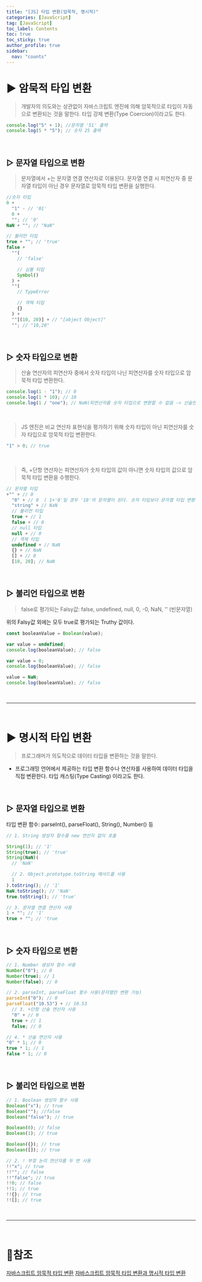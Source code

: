 ```yaml
---
title: "[JS] 타입 변환(암묵적, 명시적)"
categories: [JavaScript]
tag: [JavaScript]
toc_label: Contents
toc: true
toc_sticky: true
author_profile: true
sidebar:
  nav: "counts"
---
```


# ▶ 암묵적 타입 변환

> 개발자의 의도와는 상관없이 자바스크립트 엔진에 의해 암묵적으로 타입이 자동으로 변환되는 것을 말한다.
> 타입 강제 변환(Type Coercion)이라고도 한다.

```jsx
console.log("5" + 1); //문자열 '51' 출력
console.log(5 * "5"); // 숫자 25 출력
```

<br>

## ▷ 문자열 타입으로 변환

> 문자열에서 +는 문자열 연결 연산자로 이용된다. 문자열 연결 시 피연산자 중 문자열 타입이 아닌 경우 문자열로 암묵적 타입 변환을 실행한다.

```jsx
//숫자 타입
0 +
  "1" - // '01'
  0 +
  ""; // '0'
NaN + ""; // "NaN"

// 불리언 타입
true + ""; // 'true'
false +
  ""(
    // 'false'

    // 심볼 타입
    Symbol()
  ) +
  ""(
    // TypeError

    // 객체 타입
    {}
  ) +
  ""[(10, 20)] + // "[object Object]"
  ""; // "10,20"
```

<br>

## ▷ 숫자 타입으로 변환

> 산술 연산자의 피연산자 중에서 숫자 타입이 나닌 피연산자를 숫자 타입으로 암묵적 타입 변환한다.

```jsx
console.log(1 - "1"); // 0
console.log(1 * 10); // 10
console.log(1 / "one"); // NaN(피연산자를 숫자 타입으로 변환할 수 없음 -> 산술연산 수행 불가)
```

<br>

> JS 엔진은 비교 연산자 표현식을 평가하기 위해 숫자 타입이 아닌 피연산자를 숫자 타입으로 암묵적 타입 변환한다.

```jsx
"1" > 0; // true
```

<br>

> 즉, +단항 연산자는 피연산자가 숫자 타입의 값이 아니면 숫자 타입의 값으로 암묵적 타입 변환을 수행한다.

```jsx
// 문자열 타입
+"" + // 0
  "0" + // 0  ( 1+'0'일 경우 '10'의 문자열이 된다. 숫자 타입보다 문자열 타입 변환이 우선한다는 걸 알 수 있다 )
  "string" + // NaN
  // 불리언 타입
  true + // 1
  false + // 0
  // null 타입
  null + // 0
  // 객체 타입
  undefined + // NaN
  {} + // NaN
  [] + // 0
  [10, 20]; // NaN
```

<br>

## ▷ 불리언 타입으로 변환

> false로 평가되는 Falsy값: false, undefined, null, 0, -0, NaN, '' (빈문자열)

위의 Falsy값 외에는 모두 true로 평가되는 Truthy 값이다.

```jsx
const booleanValue = Boolean(value);

var value = undefined;
console.log(booleanValue); // false

var value = 0;
console.log(booleanValue); // false

value = NaN;
console.log(booleanValue); // false
```

<br>

---

<br>

# ▶ 명시적 타입 변환

> 프로그래머가 의도적으로 데이터 타입을 변환하는 것을 말한다.

- 프로그래밍 언어에서 제공하는 타입 변환 함수나 연산자를 사용하여 데이터 타입을 직접 변환한다.
  타입 캐스팅(Type Casting) 이라고도 한다.

<br>

## ▷ 문자열 타입으로 변환

타입 변환 함수: parseInt(), parseFloat(), String(), Number() 등

```jsx
// 1. String 생성자 함수를 new 연산자 없이 호출

String(1); // '1'
String(true); // 'true'
String(NaN)(
  // 'NaN'

  // 2. Object.prototype.toString 메서드를 사용
  1
).toString(); // '1'
NaN.toString(); // 'NaN'
true.toString(); // 'true'

// 3. 문자열 연결 연산자 사용
1 + ""; // '1'
true + ""; // 'true
```

<br>

## ▷ 숫자 타입으로 변환

```jsx
// 1. Number 생성자 함수 사용
Number("0"); // 0
Number(true); // 1
Number(false); // 0

// 2. parseInt, parseFloat 함수 사용(문자열만 변환 가능)
parseInt("0"); // 0
parseFloat("10.53") + // 10.53
  // 3. +단항 산술 연산자 사용
  "0" + // 0
  true + // 1
  false; // 0

// 4. * 산술 연산자 사용
"0" * 1; // 0
true * 1; // 1
false * 1; // 0
```

<br>

## ▷ 불리언 타입으로 변환

```jsx
// 1. Boolean 생성자 함수 사용
Boolean("x"); // true
Boolean(""); //false
Boolean("false"); // true

Boolean(0); // false
Boolean(1); // true

Boolean({}); // true
Boolean([]); // true

// 2. ! 부정 논리 연산자를 두 번 사용
!!"x"; // true
!!""; // false
!!"false"; // true
!!0; // false
!!1; // true
!!{}; // true
!![]; // true
```

<br>

---

<br>

# 📎참조

[자바스크립트 암묵적 타입 변환](https://jungwoney.tistory.com/12)
[자바스크립트 암묵적 타입 변환과 명시적 타입 변환](https://tang-co.tistory.com/135)
